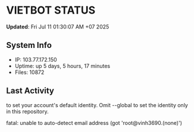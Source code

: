 # VIETBOT STATUS
**Updated**: Fri Jul 11 01:30:07 AM +07 2025

## System Info
- IP: 103.77.172.150
- Uptime: up 5 days, 5 hours, 17 minutes
- Files: 10872

## Last Activity

to set your account's default identity.
Omit --global to set the identity only in this repository.

fatal: unable to auto-detect email address (got 'root@vinh3690.(none)')
